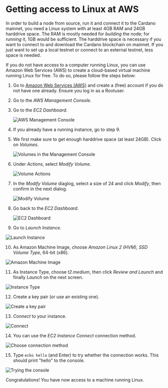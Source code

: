 # Getting access to Linux at AWS

In order to build a node from source, run it and connect it to the Cardano mainnet, you need a Linux system with at least 4GB RAM and 24GB harddrive space.
The RAM is mostly needed for _building_ the node; for _running_ it, 1GB would be sufficient. The harddrive space is necessary if you want to connect to and download
the Cardano blockchain on mainnet. If you just want to set up a local testnet or connect to an external testnet, less space is needed.

If you do not have access to a computer running Linux, you can use Amazon Web Services (AWS) to create a cloud-based virtual machine running Linux for free.
To do so, please follow the steps below:

1. Go to [Amazon Web Services (AWS)](https://aws.amazon.com/) and create a (free) account if you do not have one already. Ensure you log in as a Rootuser.

2. Go to the _AWS Management Console_.

3. Go to the _EC2 Dashboard_.

   ![AWS Management Console](management_console.png)

4. If you already have a running instance, go to step 9.

5. We first make sure to get enough harddrive space (at least 24GB). Click on _Volumes_.

   ![Volumes in the Management Console](volumes.png)

6. Under _Actions_, select _Modify Volume_.

   ![Volume Actions](volume_actions.png)

7. In the _Modify Volume_ diaglog, select a size of 24 and click _Modify_, then confirm in the next dialog.

   ![Modify Volume](modify_volume.png)

8. Go back to the _EC2 Dashboard_.

   ![EC2 Dashboard](dashboard.png) 

9. Go to _Launch Instance_.

  ![Launch Instance](launch_instance.png)

10. As Amazon Machine Image, choose _Amazon Linux 2 (HVM), SSD Volume Type_, 64-bit (x86).

  ![Amazon Machine Image](AMI.png)

11. As Instance Type, choose _t2.medium_, then click _Review and Launch_ and finally _Launch_ on the next screen.

  ![Instance Type](Instance_Type.png)

12. Create a key pair (or use an existing one).

  ![Create a key pair](key_pair.png)

13. _Connect_ to your instance.

  ![Connect](connect.png)

14. You can use the _EC2 Instance Connect_ connection method.

  ![Choose connection method](connect2.png)

15. Type ``echo hello`` (and Enter) to try whether the connection works. This should print "hello" to the console.

  ![Trying the console](connect3.png)

Congratulations! You have now access to a machine running Linux.
